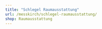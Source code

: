 ```yaml
---
title: "Schlegel Raumausstattung"
url: /messkirch/schlegel-raumausstattung/
shop: Raumausstattung
---
```

